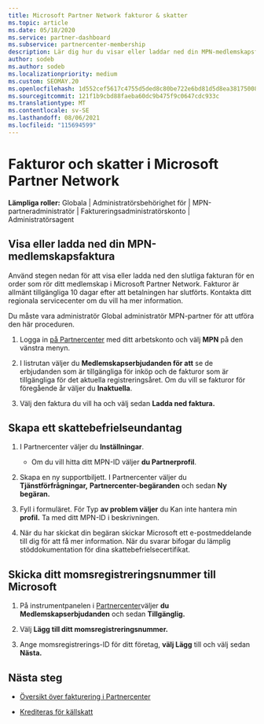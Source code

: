 ```yaml
---
title: Microsoft Partner Network fakturor & skatter
ms.topic: article
ms.date: 05/18/2020
ms.service: partner-dashboard
ms.subservice: partnercenter-membership
description: Lär dig hur du visar eller laddar ned din MPN-medlemskapsfaktura, hur du filar för skattebefrielse och hur du skickar ditt momsregistreringsnummer till Microsoft.
author: sodeb
ms.author: sodeb
ms.localizationpriority: medium
ms.custom: SEOMAY.20
ms.openlocfilehash: 1d552cef5617c4755d5ded8c80be722e6bd81d5d8ea3817500817828b8b42481
ms.sourcegitcommit: 121f1b9cbd88faeba60dc9b475f9c0647cdc933c
ms.translationtype: MT
ms.contentlocale: sv-SE
ms.lasthandoff: 08/06/2021
ms.locfileid: "115694599"
---
```

# <a name="invoices-and-taxes-in-the-microsoft-partner-network"></a>Fakturor och skatter i Microsoft Partner Network

**Lämpliga roller:** Globala | Administratörsbehörighet för | MPN-partneradministratör | Faktureringsadministratörskonto | Administratörsagent

## <a name="view-or-download-your-mpn-membership-invoice"></a>Visa eller ladda ned din MPN-medlemskapsfaktura

Använd stegen nedan för att visa eller ladda ned den slutliga fakturan för en order som rör ditt medlemskap i Microsoft Partner Network. Fakturor är allmänt tillgängliga 10 dagar efter att betalningen har slutförts. Kontakta ditt regionala servicecenter om du vill ha mer information.  

Du måste vara administratör Global administratör MPN-partner för att utföra den här proceduren. 

1.  Logga in [på Partnercenter](https://partner.microsoft.com/dashboard/home) med ditt arbetskonto och välj **MPN** på den vänstra menyn.

4.  I listrutan väljer du **Medlemskapserbjudanden för att** se de erbjudanden som är tillgängliga för inköp och de fakturor som är tillgängliga för det aktuella registreringsåret. Om du vill se fakturor för föregående år väljer du **Inaktuella**.

6.  Välj den faktura du vill ha och välj sedan **Ladda ned faktura.** 

## <a name="file-a-tax-exemption"></a>Skapa ett skattebefrielseundantag

1.  I Partnercenter väljer du **Inställningar**.
    - Om du vill hitta ditt MPN-ID väljer **du Partnerprofil**.

2.  Skapa en ny supportbiljett. I Partnercenter väljer du **Tjänstförfrågningar,** **Partnercenter-begäranden** och sedan **Ny begäran.**

3.  Fyll i formuläret. För Typ **av problem väljer** du Kan inte hantera min **profil.** Ta med ditt MPN-ID i beskrivningen.

4.  När du har skickat din begäran skickar Microsoft ett e-postmeddelande till dig för att få mer information. När du svarar bifogar du lämplig stöddokumentation för dina skattebefrielsecertifikat.

## <a name="send-microsoft-your-vat-id-number"></a>Skicka ditt momsregistreringsnummer till Microsoft

1.  På instrumentpanelen i [Partnercenter](https://partner.microsoft.com/dashboard/home)väljer **du Medlemskapserbjudanden** och sedan **Tillgänglig.** 

2.  Välj **Lägg till ditt momsregistreringsnummer.** 

3.  Ange momsregistrerings-ID för ditt företag, **välj Lägg** till och välj sedan **Nästa.** 

## <a name="next-steps"></a>Nästa steg

- [Översikt över fakturering i Partnercenter](billing-basics.md)

- [Krediteras för källskatt](withholding-tax-credit-form.md)